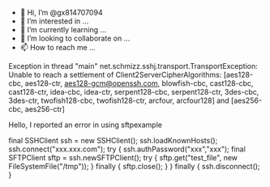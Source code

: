 - 👋 Hi, I’m @gx814707094
- 👀 I’m interested in ...
- 🌱 I’m currently learning ...
- 💞️ I’m looking to collaborate on ...
- 📫 How to reach me ...

<!---
gx814707094/gx814707094 is a ✨ special ✨ repository because its `README.md` (this file) appears on your GitHub profile.
You can click the Preview link to take a look at your changes.
--->
Exception in thread "main" net.schmizz.sshj.transport.TransportException: Unable to reach a settlement of Client2ServerCipherAlgorithms: [aes128-cbc, aes128-ctr, aes128-gcm@openssh.com, blowfish-cbc, cast128-cbc, cast128-ctr, idea-cbc, idea-ctr, serpent128-cbc, serpent128-ctr, 3des-cbc, 3des-ctr, twofish128-cbc, twofish128-ctr, arcfour, arcfour128] and [aes256-cbc, aes256-ctr]

Hello, I reported an error in using sftpexample

  final SSHClient ssh = new SSHClient();
        ssh.loadKnownHosts();
        ssh.connect("xxx.xxx.com");
        try {
            ssh.authPassword("xxx","xxx");
            final SFTPClient sftp = ssh.newSFTPClient();
            try {
                sftp.get("test_file", new FileSystemFile("/tmp"));
            } finally {
                sftp.close();
            }
        } finally {
            ssh.disconnect();
        }
